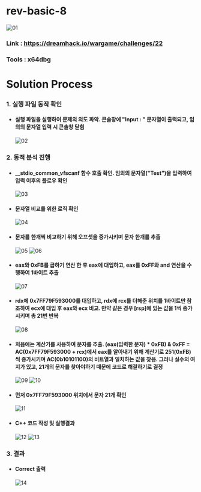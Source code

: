 # **rev-basic-8**

![01](https://github.com/idong00/ReversingStudy/blob/main/Problem5/Image/01.PNG?raw=true)
### Link : https://dreamhack.io/wargame/challenges/22
### Tools : x64dbg

# **Solution Process**
### 1. 실행 파일 동작 확인
  - #### 실행 파일을 실행하여 문제의 의도 파악. 콘솔창에 "Input : " 문자열이 출력되고, 임의의 문자열 입력 시 콘솔창 닫힘
    ![02](https://github.com/idong00/ReversingStudy/blob/main/Problem5/Image/02.PNG?raw=true)

### 2. 동적 분석 진행
  - #### __stdio_common_vfscanf 함수 호출 확인. 임의의 문자열("Test")을 입력하여 입력 이후의 플로우 확인
    ![03](https://github.com/idong00/ReversingStudy/blob/main/Problem5/Image/03.PNG?raw=true)

  - #### 문자열 비교를 위한 로직 확인
    ![04](https://github.com/idong00/ReversingStudy/blob/main/Problem5/Image/04.PNG?raw=true)
    
  - #### 문자를 한개씩 비교하기 위해 오프셋을 증가시키며 문자 한개를 추출
    ![05](https://github.com/idong00/ReversingStudy/blob/main/Problem5/Image/05.PNG?raw=true)
    ![06](https://github.com/idong00/ReversingStudy/blob/main/Problem5/Image/06.PNG?raw=true)

  - #### eax와 0xFB를 곱하기 연산 한 후 eax에 대입하고, eax를 0xFF와 and 연산을 수행하여 1바이트 추출
    ![07](https://github.com/idong00/ReversingStudy/blob/main/Problem5/Image/07.PNG?raw=true)

  - #### rdx에 0x7FF79F593000를 대입하고, rdx에 rcx를 더해준 위치를 1바이트만 참조하여 ecx에 대입 후 eax와 ecx 비교. 만약 같은 경우 [rsp]에 있는 값을 1씩 증가시키며 총 21번 반복
    ![08](https://github.com/idong00/ReversingStudy/blob/main/Problem5/Image/08.PNG?raw=true)

  - #### 처음에는 계산기를 사용하여 문자를 추출.  (eax(입력한 문자) * 0xFB) & 0xFF = AC(0x7FF79F593000 + rcx)에서 eax를 알아내기 위해 계산기로 251(0xFB)씩 증가시키며 AC(0b10101100)의 비트열과 일치하는 값을 찾음. 그러나 실수의 여지가 있고, 21개의 문자를 찾아야하기 때문에 코드로 해결하기로 결정
    ![09](https://github.com/idong00/ReversingStudy/blob/main/Problem5/Image/09.PNG?raw=true)
    ![10](https://github.com/idong00/ReversingStudy/blob/main/Problem5/Image/10.PNG?raw=true)
    
  - #### 먼저 0x7FF79F593000 위치에서 문자 21개 확인
    ![11](https://github.com/idong00/ReversingStudy/blob/main/Problem5/Image/11.PNG?raw=true)

  - #### C++ 코드 작성 및 실행결과
    ![12](https://github.com/idong00/ReversingStudy/blob/main/Problem5/Image/12.PNG?raw=true)
    ![13](https://github.com/idong00/ReversingStudy/blob/main/Problem5/Image/13.PNG?raw=true)
    
### 3. 결과
  - #### Correct 출력
    ![14](https://github.com/idong00/ReversingStudy/blob/main/Problem5/Image/14.PNG?raw=true)
